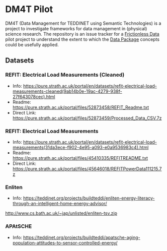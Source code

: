# DM4T Pilot

DM4T (Data Management for TEDDINET using Semantic Technologies) is a project to investigate frameworks for data management in (physical) science research.  The repository is an issue tracker for a [Frictionless Data](http://frictionlessdata.io/) pilot project to understand the extent to which the [Data Package](http://frictionlessdata.io/data-packages/) concepts could be usefully applied.

## Datasets

### REFIT: Electrical Load Measurements (Cleaned)

* Info: https://pure.strath.ac.uk/portal/en/datasets/refit-electrical-load-measurements-cleaned(9ab14b0e-19ac-4279-938f-27f643078cec).html
* Readme: https://pure.strath.ac.uk/portal/files/52873458/REFIT_Readme.txt
* Direct Link: https://pure.strath.ac.uk/portal/files/52873459/Processed_Data_CSV.7z

### REFIT: Electrical Load Measurements

* Info: https://pure.strath.ac.uk/portal/en/datasets/refit-electrical-load-measurements(31da3ece-f902-4e95-a093-e0a9536983c4).html
* Readme: https://pure.strath.ac.uk/portal/files/45410335/REFITREADME.txt
* Direct Link: https://pure.strath.ac.uk/portal/files/45646018/REFITPowerData111215.7z

### Enliten

* Info: https://teddinet.org/projects/buildteddi/enliten-energy-literacy-through-an-intelligent-home-energy-advisor/

http://www.cs.bath.ac.uk/~jap/unlisted/enliten-tsv.zip

### APAtSCHE

* Info: https://teddinet.org/projects/buildteddi/apatsche-aging-population-attitudes-to-sensor-controlled-energy/
